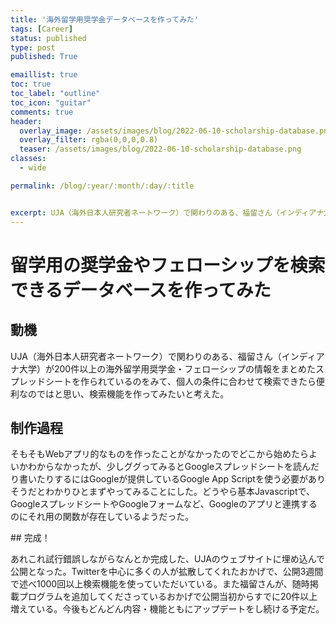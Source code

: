 ```yaml
---
title: '海外留学用奨学金データベースを作ってみた'
tags: [Career]
status: published
type: post
published: True

emaillist: true
toc: true
toc_label: "outline"
toc_icon: "guitar"
comments: true
header:
  overlay_image: /assets/images/blog/2022-06-10-scholarship-database.png
  overlay_filter: rgba(0,0,0,0.8)
  teaser: /assets/images/blog/2022-06-10-scholarship-database.png
classes:
  - wide

permalink: /blog/:year/:month/:day/:title


excerpt: UJA（海外日本人研究者ネートワーク）で関わりのある、福留さん（インディアナ大学）が200件以上の海外留学用奨学金・フェローシップの情報をまとめたスプレッドシートを作られているのをみて、個人の条件に合わせて検索できたら便利なのではと思い、検索機能を作ってみたいと考えた。
--- 
```

# 留学用の奨学金やフェローシップを検索できるデータベースを作ってみた

## 動機

UJA（海外日本人研究者ネートワーク）で関わりのある、福留さん（インディアナ大学）が200件以上の海外留学用奨学金・フェローシップの情報をまとめたスプレッドシートを作られているのをみて、個人の条件に合わせて検索できたら便利なのではと思い、検索機能を作ってみたいと考えた。


## 制作過程

そもそもWebアプリ的なものを作ったことがなかったのでどこから始めたらよいかわからなかったが、少しググってみるとGoogleスプレッドシートを読んだり書いたりするにはGoogleが提供しているGoogle App Scriptを使う必要がありそうだとわかりひとまずやってみることにした。どうやら基本Javascriptで、GoogleスプレッドシートやGoogleフォームなど、Googleのアプリと連携するのにそれ用の関数が存在しているようだった。

## 完成！

あれこれ試行錯誤しながらなんとか完成した、UJAのウェブサイトに埋め込んで公開となった。Twitterを中心に多くの人が拡散してくれたおかげで、公開3週間で述べ1000回以上検索機能を使っていただいている。また福留さんが、随時掲載プログラムを追加してくださっているおかげで公開当初からすでに20件以上増えている。今後もどんどん内容・機能ともにアップデートをし続ける予定だ。

